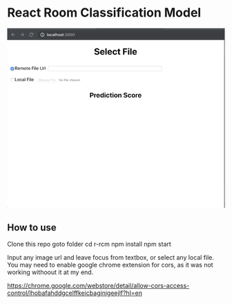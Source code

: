# React Room Classification Model

![demo](https://raw.githubusercontent.com/asifsha/r-rcm/master/demo/demo.gif)


## How to use

Clone this repo
goto folder cd r-rcm
npm install
npm start

Input any image url and leave focus from textbox, or select any local file. You may need to enable google chrome extension for cors, as it was not working withoout it at my end.

https://chrome.google.com/webstore/detail/allow-cors-access-control/lhobafahddgcelffkeicbaginigeejlf?hl=en
